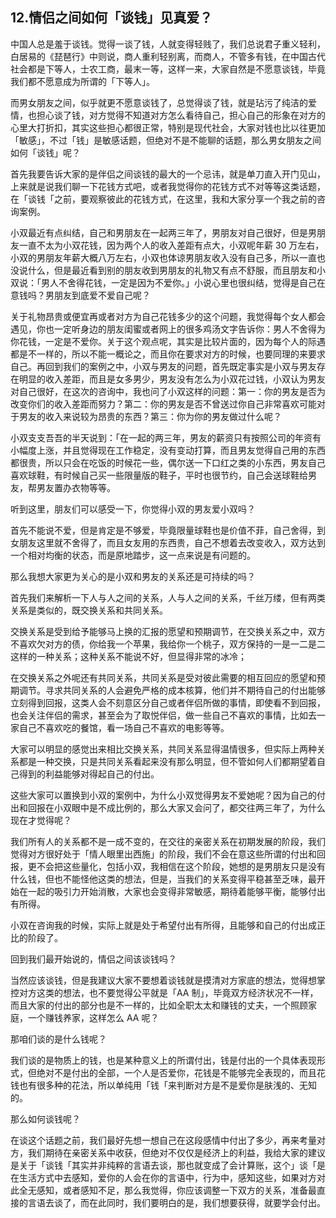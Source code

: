 ## 12.情侣之间如何「谈钱」见真爱？
中国人总是羞于谈钱。觉得一谈了钱，人就变得轻贱了，我们总说君子重义轻利，白居易的《琵琶行》中则说，商人重利轻别离，而商人，不管多有钱，在中国古代社会都是下等人，士农工商，最末一等，这样一来，大家自然是不愿意谈钱，毕竟我们都不愿意成为所谓的「下等人」。


而男女朋友之间，似乎就更不愿意谈钱了，总觉得谈了钱，就是玷污了纯洁的爱情，也担心谈了钱，对方觉得不知道对方怎么看待自己，担心自己的形象在对方的心里大打折扣，其实这些担心都很正常，特别是现代社会，大家对钱也比以往更加「敏感」，不过「钱」是敏感话题，但绝对不是不能聊的话题，那么男女朋友之间如何「谈钱」呢？


首先我要告诉大家的是伴侣之间谈钱的最大的一个忌讳，就是单刀直入开门见山，上来就是说我们聊一下花钱方式吧，或者我觉得你的花钱方式不对等等这类话题，在「谈钱「之前，要观察彼此的花钱方式，在这里，我和大家分享一个我之前的咨询案例。


小双最近有点纠结，自己和男朋友在一起两三年了，男朋友对自己很好，但是男朋友一直不太为小双花钱，因为两个人的收入差距有点大，小双呢年薪 30 万左右，小双的男朋友年薪大概八万左右，小双也体谅男朋友收入没有自己多，所以一直也没说什么，但是最近看到别的朋友收到男朋友的礼物又有点不舒服，而且朋友和小双说：「男人不舍得花钱，一定是因为不爱你。」小说心里也很纠结，觉得是自己在意钱吗？男朋友到底爱不爱自己呢？


关于礼物昂贵或便宜再或者对方为自己花钱多少的这个问题，我觉得每个女人都会遇见，你也一定听身边的朋友闺蜜或者网上的很多鸡汤文字告诉你：男人不舍得为你花钱，一定是不爱你。关于这个观点呢，其实是比较片面的，因为每个人的际遇都是不一样的，所以不能一概论之，而且你在要求对方的时候，也要同理的来要求自己。再回到我们的案例之中，小双与男友的问题，首先既定事实是小双与男友存在明显的收入差距，而且是女多男少，男友没有怎么为小双花过钱，小双认为男友对自己很好，在这次的咨询中，我也问了小双这样的问题：第一：你的男友是否为改变你们的收入差距而努力？第二：你的男友是否不曾送过你自己非常喜欢可能对于男友的收入来说较为昂贵的东西？第三：你为你的男友做过什么呢？


小双支支吾吾的半天说到：「在一起的两三年，男友的薪资只有按照公司的年资有小幅度上涨，并且觉得现在工作稳定，没有变动打算，而且男友觉得自己用的东西都很贵，所以只会在吃饭的时候花一些，偶尔送一下口红之类的小东西，男友自己喜欢球鞋，有时候自己买一些限量版的鞋子，平时也很节约，自己会送球鞋给男友，帮男友置办衣物等等。


听到这里，朋友们可以感受一下，你觉得小双的男友爱小双吗？


首先不能说不爱，但是肯定是不够爱，毕竟限量球鞋也是价值不菲，自己舍得，到女朋友这里就不舍得了，而且女友用的东西贵，自己不想着去改变收入，双方达到一个相对均衡的状态，而是原地踏步，这一点来说是有问题的。


那么我想大家更为关心的是小双和男友的关系还是可持续的吗？


首先我们来解析一下人与人之间的关系，人与人之间的关系，千丝万缕，但有两类关系是类似的，既交换关系和共同关系。


交换关系是受到给予能够马上换的汇报的愿望和预期调节，在交换关系之中，双方不喜欢欠对方的债，你给我一个苹果，我给你一个桃子，双方保持的一是一二是二这样的一种关系；这种关系不能说不好，但显得非常的冰冷；


在交换关系之外呢还有共同关系，共同关系是受对彼此需要的相互回应的愿望和预期调节。寻求共同关系的人会避免严格的成本核算，他们并不期待自己的付出能够立刻得到回报，这类人会不刻意区分自己或者伴侣所做的事情，即使看不到回报，也会关注伴侣的需求，甚至会为了取悦伴侣，做一些自己不喜欢的事情，比如去一家自己不喜欢吃的餐馆，看一场自己不喜欢的电影等等。


大家可以明显的感觉出来相比交换关系，共同关系显得温情很多，但实际上两种关系都是一种交换，只是共同关系看起来没有那么明显，但不管如何人们都期望着自己得到的利益能够对得起自己的付出。


这些大家可以置换到小双的案例中，为什么小双觉得男友不爱她呢？因为自己的付出和回报在小双眼中是不成比例的，那么大家又会问了，都交往两三年了，为什么现在才觉得呢？


我们所有人的关系都不是一成不变的，在交往的亲密关系在初期发展的阶段，我们觉得对方很好处于「情人眼里出西施」的阶段，我们不会在意这些所谓的付出和回报，更不会把这些量化，包括小双，我相信在这个阶段，她想的是男朋友只是没有什么钱，但也不能怪他这类的想法，但是，当我们的关系变得平稳甚至乏味，最开始在一起的吸引力开始消散，大家也会变得非常敏感，期待着能够平衡，能够付出有所得。


小双在咨询我的时候，实际上就是处于希望付出有所得，且能够和自己的付出成正比的阶段了。


回到我们最开始说的，情侣之间该谈钱吗？


当然应该谈钱，但是我建议大家不要想着谈钱就是摸清对方家底的想法，觉得想掌控对方这类的想法，也不要觉得公平就是「AA 制」，毕竟双方经济状况不一样，而且大家的付出的部分也是不一样的，比如全职太太和赚钱的丈夫，一个照顾家庭，一个赚钱养家，这样怎么 AA 呢？


那咱们谈的是什么钱呢？


我们谈的是物质上的钱，也是某种意义上的所谓付出，钱是付出的一个具体表现形式，但绝对不是付出的全部，一个人是否爱你，花钱是不能够完全表现的，而且花钱也有很多种的花法，所以单纯用「钱「来判断对方是不是爱你是肤浅的、无知的。


那么如何谈钱呢？


在谈这个话题之前，我们最好先想一想自己在这段感情中付出了多少，再来考量对方，我们期待在亲密关系中收获，但绝对不仅仅是经济上的利益，我给大家的建议是关于「谈钱「其实并非纯粹的言语去谈，那也就变成了会计算账，这个」谈「是在生活方式中去感知，爱你的人会在你的言语中，行为中，感知这些，如果对方对此全无感知，或者感知不足，那么我觉得，你应该调整一下双方的关系，准备最直接的言语去谈了，而在此同时，我们要明白的是，我们想要获得，就要学会付出。


